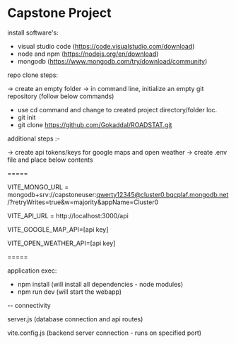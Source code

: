 # Capstone Project

install software's:

* visual studio code (https://code.visualstudio.com/download)
* node and npm (https://nodejs.org/en/download)
* mongodb (https://www.mongodb.com/try/download/community)


repo clone steps:

-> create an empty folder
-> in command line, initialize an empty git repository (follow below commands)

- use cd command and change to created project directory/folder loc.
- git init
- git clone https://github.com/Gokaddal/ROADSTAT.git


additional steps :-

-> create api tokens/keys for google maps and open weather
-> create .env file and place below contents

=====

VITE_MONGO_URL = mongodb+srv://capstoneuser:qwerty12345@cluster0.bqcplaf.mongodb.net/?retryWrites=true&w=majority&appName=Cluster0

VITE_API_URL = http://localhost:3000/api

VITE_GOOGLE_MAP_API=[api key]

VITE_OPEN_WEATHER_API=[api key]

=====

application exec:

- npm install (will install all dependencies - node modules)
- npm run dev (will start the webapp)


-- connectivity

server.js (database connection and api routes)

vite.config.js (backend server connection - runs on specified port)
